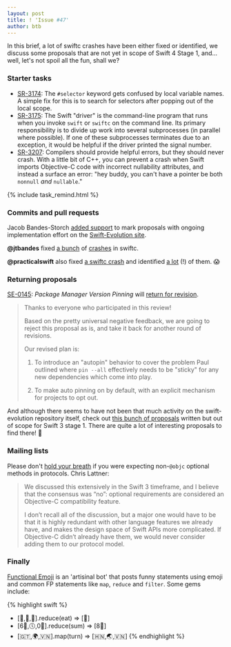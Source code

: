 ```yaml
---
layout: post
title: ! 'Issue #47'
author: btb
---
```


In this brief, a lot of swiftc crashes have been either fixed or identified, we discuss some proposals that are not yet in scope of Swift 4 Stage 1, and... well, let's not spoil all the fun, shall we?

<!--excerpt-->

### Starter tasks

- [SR-3174](https://bugs.swift.org/browse/SR-3174): The `#selector` keyword gets confused by local variable names. A simple fix for this is to search for selectors after popping out of the local scope.
- [SR-3175](https://bugs.swift.org/browse/SR-3175): The Swift "driver" is the command-line program that runs when you invoke `swift` or `swiftc` on the command line. Its primary responsibility is to divide up work into several subprocesses (in parallel where possible). If one of these subprocesses terminates due to an exception, it would be helpful if the driver printed the signal number.
- [SR-3207](https://bugs.swift.org/browse/SR-3207): Compilers should provide helpful errors, but they should never crash. With a little bit of C++, you can prevent a crash when Swift imports Objective-C code with incorrect nullability attributes, and instead a surface an error: "hey buddy, you can't have a pointer be both `nonnull` *and* `nullable`."

{% include task_remind.html %}

### Commits and pull requests

Jacob Bandes-Storch [added support](https://github.com/apple/swift-evolution/pull/558) to mark proposals with ongoing implementation effort on the [Swift-Evolution site](http://apple.github.io/swift-evolution/).

**@jtbandes** fixed [a bunch](https://github.com/apple/swift/pull/5763) of [crashes](https://github.com/apple/swift/pull/5751) in swiftc.

**@practicalswift** also fixed [a swiftc crash](https://github.com/apple/swift/pull/5760) and identified [a lot](https://github.com/apple/swift/pulls?utf8=✓&q=is%3Apr%20is%3Aclosed%20is%3Amerged%20author%3Apracticalswift%20swiftc%20) (!) of them. 😱

### Returning proposals

[SE-0145](https://github.com/apple/swift-evolution/blob/master/proposals/0145-package-manager-version-pinning.md): *Package Manager Version Pinning* will [return for revision](https://lists.swift.org/pipermail/swift-evolution/Week-of-Mon-20161107/028758.html).

> Thanks to everyone who participated in this review!
> 
> Based on the pretty universal negative feedback, we are going to reject this proposal as is, and take it back for another round of revisions.
> 
> Our revised plan is:
>
> 1. To introduce an "autopin" behavior to cover the problem Paul outlined where `pin --all` effectively needs to be "sticky" for any new dependencies which come into play.
>
> 2. To make auto pinning on by default, with an explicit mechanism for projects to opt out.

And although there seems to have not been that much activity on the swift-evolution repository itself, check out [this bunch of proposals](https://github.com/apple/swift-evolution/pulls?q=is%3Apr+is%3Aopen+label%3A%22out+of+scope+for+current+release%22) written but out of scope for Swift 3 stage 1. There are quite a lot of interesting proposals to find there! 👏

### Mailing lists

Please don't [hold your breath](https://lists.swift.org/pipermail/swift-evolution/Week-of-Mon-20161114/028857.html) if you were expecting non-`@objc` optional methods in protocols. Chris Lattner:

> We discussed this extensively in the Swift 3 timeframe, and I believe that the consensus was “no”: optional requirements are considered an Objective-C compatibility feature.
> 
> I don’t recall all of the discussion, but a major one would have to be that it is highly redundant with other language features we already have, and makes the design space of Swift APIs more complicated. If Objective-C didn’t already have them, we would never consider adding them to our protocol model.

### Finally

[Functional Emoji](https://twitter.com/functionalemoji) is an 'artisinal bot' that posts funny statements using emoji and common FP statements like `map`, `reduce` and `filter`. Some gems include:

{% highlight swift %}
- [🍻,🍈,🍯].reduce(eat) => [💩]
- [6⃣,🕔,0⃣].reduce(sum) => [8⃣]
- [🇬🇹,🌍,🇻🇳].map(turn) => [🇭🇳,🌏,🇻🇳]
{% endhighlight %}

